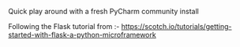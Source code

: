 Quick play around with a fresh PyCharm community install

Following the Flask tutorial from :- 
https://scotch.io/tutorials/getting-started-with-flask-a-python-microframework
